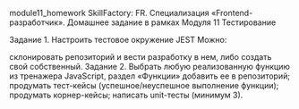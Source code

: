 module11_homework
SkillFactory: FR. Специализация «Frontend-разработчик». Домашнее задание в рамках Модуля 11 Тестирование

Задание 1. Настроить тестовое окружение JEST
Можно:

склонировать репозиторий и вести разработку в нем,
либо создать свой собственный.
Задание 2. Выбрать любую реализованную функцию из тренажера JavaScript, раздел «Функции»
добавить ее в репозиторий;
продумать тест-кейсы (успешное/неуспешное выполнение функции);
продумать корнер-кейсы;
написать unit-тесты (минимум 3).
